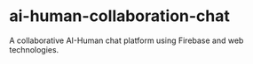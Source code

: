 # ai-human-collaboration-chat
A collaborative AI-Human chat platform using Firebase and web technologies.
